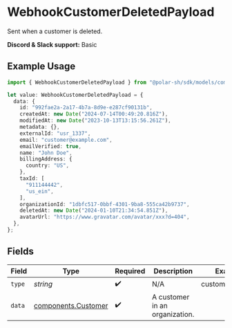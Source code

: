# WebhookCustomerDeletedPayload

Sent when a customer is deleted.

**Discord & Slack support:** Basic

## Example Usage

```typescript
import { WebhookCustomerDeletedPayload } from "@polar-sh/sdk/models/components/webhookcustomerdeletedpayload.js";

let value: WebhookCustomerDeletedPayload = {
  data: {
    id: "992fae2a-2a17-4b7a-8d9e-e287cf90131b",
    createdAt: new Date("2024-07-14T00:49:20.816Z"),
    modifiedAt: new Date("2023-10-13T13:15:56.261Z"),
    metadata: {},
    externalId: "usr_1337",
    email: "customer@example.com",
    emailVerified: true,
    name: "John Doe",
    billingAddress: {
      country: "US",
    },
    taxId: [
      "911144442",
      "us_ein",
    ],
    organizationId: "1dbfc517-0bbf-4301-9ba8-555ca42b9737",
    deletedAt: new Date("2024-01-10T21:34:54.851Z"),
    avatarUrl: "https://www.gravatar.com/avatar/xxx?d=404",
  },
};
```

## Fields

| Field                                                      | Type                                                       | Required                                                   | Description                                                | Example                                                    |
| ---------------------------------------------------------- | ---------------------------------------------------------- | ---------------------------------------------------------- | ---------------------------------------------------------- | ---------------------------------------------------------- |
| `type`                                                     | *string*                                                   | :heavy_check_mark:                                         | N/A                                                        | customer.deleted                                           |
| `data`                                                     | [components.Customer](../../models/components/customer.md) | :heavy_check_mark:                                         | A customer in an organization.                             |                                                            |